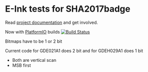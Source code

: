 # E-Ink tests for SHA2017badge

Read [project documentation](https://wiki.sha2017.org/index.php/Projects:Badge) and get involved.

Now with [PlatformIO](http://platformio.org/) builds [![Build Status](https://travis-ci.org/annejan/eink.svg?branch=master)](https://travis-ci.org/annejan/eink)

Bitmaps have to be 1 or 2 bit

Current code for GDE021A1 does 2 bit and for GDEH029A1 does 1 bit
* Both are vertical scan
* MSB first

